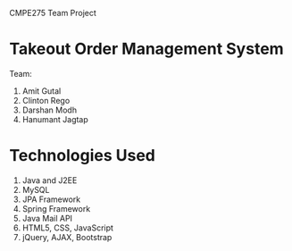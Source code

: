 CMPE275 Team Project

Takeout Order Management System
===============================

Team:
1. Amit Gutal
2. Clinton Rego
3. Darshan Modh
4. Hanumant Jagtap

Technologies Used
=================
1. Java and J2EE
2. MySQL
3. JPA Framework
4. Spring Framework
5. Java Mail API
6. HTML5, CSS, JavaScript
7. jQuery, AJAX, Bootstrap
